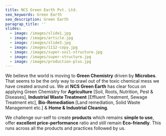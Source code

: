 ```yaml
---
title: NCS Green Earth Pvt. Ltd.
seo_keywords: Green Earth
seo_description: Green Earth
paragrap_title: ''
slides:
  - image: /images/slide1.jpg
  - image: /images/article.jpg
  - image: /images/slide3.jpg
  - image: /images/1112-copy.jpg
  - image: /images/super-soil-structure.jpg
  - image: /images/super-structure.jpg
  - image: /images/production-plus.jpg
---
```

We believe the world is moving to **Green Chemistry** driven by **Microbes**. That seems to be the only way to crawl out of the toxic chemical mess we have created around us. We at **NCS Green Earth** has clear focus on applying Green Chemistry for **Agriculture** [Soil, Roots, Nutrition, Pest & Diseases], **Industrial Waste Treatment** [Effluent Treatment, Sewage Treatment etc], **Bio-Remediation** \[Land remediation, Solid Waste Management etc.] & **Home & Industrial Cleaning**. 

We challenge our-self to create **products** which remains **simple to use**, offer **excellent price-performance** ratio and still remain **Eco-friendly**. This runs across all the products and practices followed by us.
